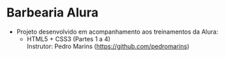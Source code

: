 # Barbearia Alura

* Projeto desenvolvido em acompanhamento aos treinamentos da Alura:
  - HTML5 + CSS3 (Partes 1 a 4)  
    Instrutor: Pedro Marins (https://github.com/pedromarins)
